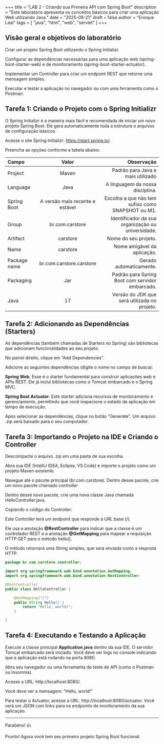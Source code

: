 +++
title = "LAB 2 - Criando sua Primeira API com Spring Boot"
description = "Este laboratório apresenta os conceitos básicos para criar uma aplicação Web utilizando Java."
date = "2025-08-21"
draft = false
author = "Enoque Leal"
tags = [ "java", "html", "web", "servlet" ]
+++

## Visão geral e objetivos do laboratório

Criar um projeto Spring Boot utilizando o Spring Initializr.

Configurar as dependências necessárias para uma aplicação web (spring-boot-starter-web) e de monitoramento (spring-boot-starter-actuator).

Implementar um Controller para criar um endpoint REST que retorne uma mensagem simples.

Executar e testar a aplicação no navegador ou com uma ferramenta como o Postman.

## Tarefa 1: Criando o Projeto com o Spring Initializr
O Spring Initializr é a maneira mais fácil e recomendada de iniciar um novo projeto Spring Boot. Ele gera automaticamente toda a estrutura e arquivos de configuração básicos.

Acesse o site Spring Initializr: https://start.spring.io/.

Preencha as opções conforme a tabela abaixo:

| Campo        | Valor                           | Observação                                       |
| :----------- | :-----------------------------: | -----------------------------------------------: |
| Project      | Maven                           | Padrão para Java e mais utilizado                |
| Language     | Java                            | A linguagem da nossa disciplina.                 |
| Spring Boot  | A versão mais recente e estável | Escolha a que não tem sufixo como SNAPSHOT ou M1.|
| Group        | br.com.carstore                 | Identificador da sua organização ou universidade.|
| Artifact     | carstore                        | Nome do seu projeto.                             | 
| Name         | carstore                        | Nome amigável da aplicação.                      | 
| Package name | br.com.carstore.carstore        | Gerado automaticamente.                          | 
| Packaging    | Jar                             | Padrão para Spring Boot com servidor embarcado.  | 
| Java         | 17                              | Versão do JDK que será utilizada no projeto.     |

## Tarefa 2: Adicionando as Dependências (Starters)

As dependências (também chamadas de Starters no Spring) são bibliotecas que adicionam funcionalidades ao seu projeto.

No painel direito, clique em "Add Dependencies".

Adicione as seguintes dependências (digite o nome no campo de busca):

**Spring Web**: Esse é o starter fundamental para construir aplicações web e APIs REST. Ele já inclui bibliotecas como o Tomcat embarcado e o Spring MVC.

**Spring Boot Actuator**: Este starter adiciona recursos de monitoramento e gerenciamento, permitindo que você inspecione o estado da aplicação em tempo de execução.

Após selecionar as dependências, clique no botão "Generate". Um arquivo .zip será baixado para o seu computador.

## Tarefa 3: Importando o Projeto na IDE e Criando o Controller

Descompacte o arquivo .zip em uma pasta de sua escolha.

Abra sua IDE (IntelliJ IDEA, Eclipse, VS Code) e importe o projeto como um projeto Maven existente.

Navegue até o pacote principal (br.com.carstore). Dentro desse pacote, crie um novo pacote chamado controller 

Dentro desse novo pacote, crie uma nova classe Java chamada HelloController.java.

Copiando o código do Controller:

Este Controller terá um endpoint que responde à URL base (/).

Ele usa a anotação **@RestController** para indicar que a classe é um controlador REST e a anotação **@GetMapping** para mapear a requisição HTTP GET para o método hello().

O método retornará uma String simples, que será enviada como a resposta HTTP.

```java
package br.com.carstore.controller;

import org.springframework.web.bind.annotation.GetMapping;
import org.springframework.web.bind.annotation.RestController;

@RestController
public class HelloController {

    @GetMapping("/")
    public String hello() {
        return "Hello, world!";
    }

}
```

## Tarefa 4: Executando e Testando a Aplicação

Execute a classe principal **Application.java** dentro da sua IDE. O servidor Tomcat embarcado será iniciado. Você deve ver logs no console indicando que a aplicação está rodando na porta 8080.

Abra seu navegador ou uma ferramenta de teste de API (como o Postman ou Insomnia).

Acesse a URL: http://localhost:8080/.

Você deve ver a mensagem: "Hello, world!"

Para testar o Actuator, acesse a URL: http://localhost:8080/actuator. Você verá um JSON com links para os endpoints de monitoramento da sua aplicação.

---
Parabéns! :+1:

Pronto! Agora você tem seu primeiro projeto Spring Boot funcional.
